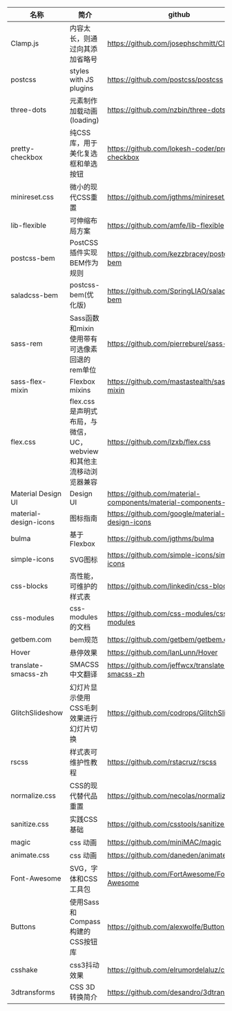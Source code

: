 名称 | 简介 | github
---------|----------|---------
 Clamp.js| 内容太长，则通过向其添加省略号 | https://github.com/josephschmitt/Clamp.js
 postcss | styles with JS plugins | https://github.com/postcss/postcss
 three-dots | 元素制作加载动画(loading) | https://github.com/nzbin/three-dots
 pretty-checkbox | 纯CSS库，用于美化复选框和单选按钮 | https://github.com/lokesh-coder/pretty-checkbox
 minireset.css | 微小的现代CSS重置 | https://github.com/jgthms/minireset.css
 lib-flexible | 可伸缩布局方案 | https://github.com/amfe/lib-flexible
 postcss-bem | PostCSS插件实现BEM作为规则 | https://github.com/kezzbracey/postcss-bem
 saladcss-bem | postcss-bem(优化版) | https://github.com/SpringLIAO/saladcss-bem
 sass-rem | Sass函数和mixin使用带有可选像素回退的rem单位 | https://github.com/pierreburel/sass-rem
 sass-flex-mixin | Flexbox mixins | https://github.com/mastastealth/sass-flex-mixin
 flex.css | flex.css是声明式布局，与微信，UC，webview和其他主流移动浏览器兼容 | https://github.com/lzxb/flex.css
 Material Design UI | Design UI |  https://github.com/material-components/material-components-web
 material-design-icons | 图标指南 | https://github.com/google/material-design-icons
 bulma | 基于Flexbox | https://github.com/jgthms/bulma
 simple-icons | SVG图标 | https://github.com/simple-icons/simple-icons
 css-blocks | 高性能，可维护的样式表 | https://github.com/linkedin/css-blocks
 css-modules | css-modules的文档 | https://github.com/css-modules/css-modules
 getbem.com | bem规范 | https://github.com/getbem/getbem.com
 Hover | 悬停效果 | https://github.com/IanLunn/Hover
 translate-smacss-zh | SMACSS中文翻译 | https://github.com/jeffwcx/translate-smacss-zh
 GlitchSlideshow | 幻灯片显示使用CSS毛刺效果进行幻灯片切换 | https://github.com/codrops/GlitchSlideshow
 rscss | 样式表可维护性教程 | https://github.com/rstacruz/rscss
 normalize.css | CSS的现代替代品重置 | https://github.com/necolas/normalize.css
 sanitize.css | 实践CSS基础 | https://github.com/csstools/sanitize.css
 magic | css 动画 | https://github.com/miniMAC/magic
 animate.css | css 动画 | https://github.com/daneden/animate.css
 Font-Awesome | SVG，字体和CSS工具包 | https://github.com/FortAwesome/Font-Awesome
 Buttons | 使用Sass和Compass构建的CSS按钮库 | https://github.com/alexwolfe/Buttons
 csshake | css3抖动效果 | https://github.com/elrumordelaluz/csshake
 3dtransforms | CSS 3D转换简介 | https://github.com/desandro/3dtransforms
